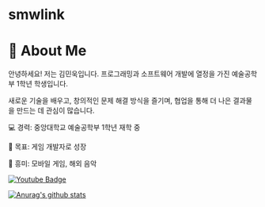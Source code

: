 # smwlink
# 📝 About Me
안녕하세요! 저는 김민욱입니다.
프로그래밍과 소프트웨어 개발에 열정을 가진 예술공학부 1학년 학생입니다.

새로운 기술을 배우고, 창의적인 문제 해결 방식을 즐기며, 협업을 통해 더 나은 결과물을 만드는 데 관심이 많습니다.

💻 경력: 중앙대학교 예술공학부 1학년 재학 중

🎯 목표: 게임 개발자로 성장

🌟 흥미: 모바일 게임, 해외 음악

[![Youtube Badge](https://img.shields.io/badge/Youtube-ff0000?style=flat-square&logo=youtube&link=https://youtube.com/@3388kimminwook?si=ueWXU2lr0eRgymMa)](https://youtube.com/@3388kimminwook?si=ueWXU2lr0eRgymMa)

  [![Anurag's github stats](https://github-readme-stats.vercel.app/api?username=smwlink)](https://github.com/anuraghazra/github-readme-stats)
